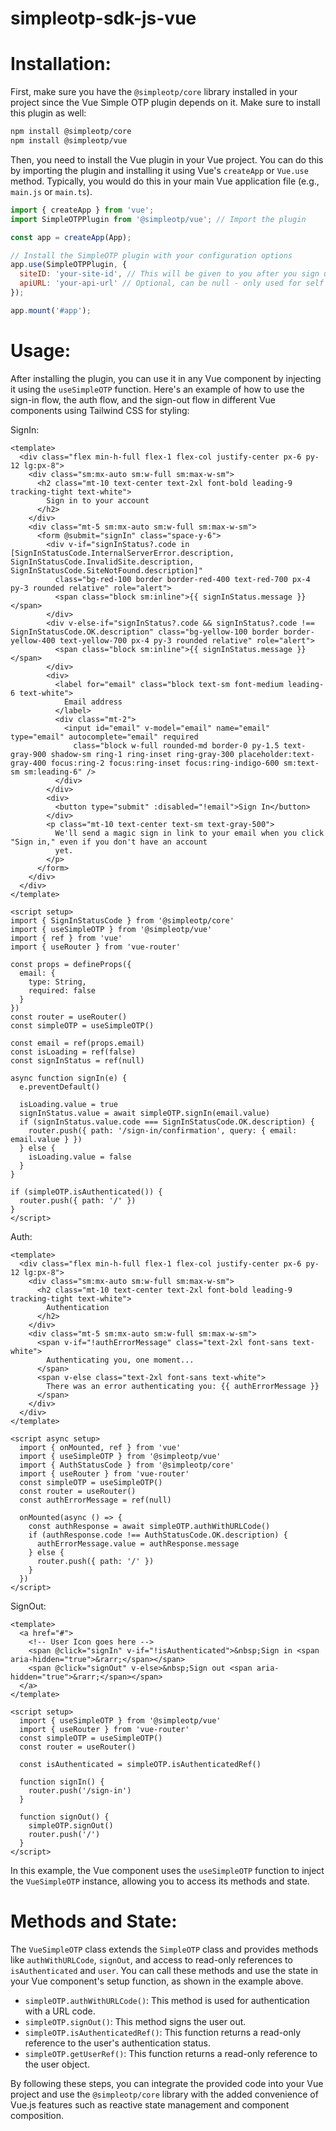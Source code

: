 # simpleotp-sdk-js-vue

# **Installation**:
   First, make sure you have the `@simpleotp/core` library installed in your project since the Vue Simple OTP plugin depends on it. Make sure to install this plugin as well:

   ```bash
   npm install @simpleotp/core
   npm install @simpleotp/vue
   ```
   
   Then, you need to install the Vue plugin in your Vue project. You can do this by importing the plugin and installing it using Vue's `createApp` or `Vue.use` method. Typically, you would do this in your main Vue application file (e.g., `main.js` or `main.ts`).

   ```javascript
   import { createApp } from 'vue';
   import SimpleOTPPlugin from '@simpleotp/vue'; // Import the plugin

   const app = createApp(App);

   // Install the SimpleOTP plugin with your configuration options
   app.use(SimpleOTPPlugin, {
     siteID: 'your-site-id', // This will be given to you after you sign up for a Simple OTP subscription and create a site
     apiURL: 'your-api-url' // Optional, can be null - only used for self hosting
   });

   app.mount('#app');
   ```

# **Usage**:
   After installing the plugin, you can use it in any Vue component by injecting it using the `useSimpleOTP` function. Here's an example of how to use the sign-in flow, the auth flow, and the sign-out flow in different Vue components using Tailwind CSS for styling:

   SignIn:
   ```vue
   <template>
     <div class="flex min-h-full flex-1 flex-col justify-center px-6 py-12 lg:px-8">
       <div class="sm:mx-auto sm:w-full sm:max-w-sm">
         <h2 class="mt-10 text-center text-2xl font-bold leading-9 tracking-tight text-white">
           Sign in to your account
         </h2>
       </div>
       <div class="mt-5 sm:mx-auto sm:w-full sm:max-w-sm">
         <form @submit="signIn" class="space-y-6">
           <div v-if="signInStatus?.code in [SignInStatusCode.InternalServerError.description, SignInStatusCode.InvalidSite.description, SignInStatusCode.SiteNotFound.description]"
             class="bg-red-100 border border-red-400 text-red-700 px-4 py-3 rounded relative" role="alert">
             <span class="block sm:inline">{{ signInStatus.message }}</span>
           </div>
           <div v-else-if="signInStatus?.code && signInStatus?.code !== SignInStatusCode.OK.description" class="bg-yellow-100 border border-yellow-400 text-yellow-700 px-4 py-3 rounded relative" role="alert">
             <span class="block sm:inline">{{ signInStatus.message }}</span>
           </div>
           <div>
             <label for="email" class="block text-sm font-medium leading-6 text-white">
               Email address
             </label>
             <div class="mt-2">
               <input id="email" v-model="email" name="email" type="email" autocomplete="email" required
                 class="block w-full rounded-md border-0 py-1.5 text-gray-900 shadow-sm ring-1 ring-inset ring-gray-300 placeholder:text-gray-400 focus:ring-2 focus:ring-inset focus:ring-indigo-600 sm:text-sm sm:leading-6" />
             </div>
           </div>
           <div>
             <button type="submit" :disabled="!email">Sign In</button>
           </div>
           <p class="mt-10 text-center text-sm text-gray-500">
             We'll send a magic sign in link to your email when you click "Sign in," even if you don't have an account
             yet.
           </p>
         </form>
       </div>
     </div>
   </template>
   
   <script setup>
   import { SignInStatusCode } from '@simpleotp/core'
   import { useSimpleOTP } from '@simpleotp/vue'
   import { ref } from 'vue'
   import { useRouter } from 'vue-router'
   
   const props = defineProps({
     email: {
       type: String,
       required: false
     }
   })
   const router = useRouter()
   const simpleOTP = useSimpleOTP()
   
   const email = ref(props.email)
   const isLoading = ref(false)
   const signInStatus = ref(null)
   
   async function signIn(e) {
     e.preventDefault()
     
     isLoading.value = true
     signInStatus.value = await simpleOTP.signIn(email.value)
     if (signInStatus.value.code === SignInStatusCode.OK.description) {
       router.push({ path: '/sign-in/confirmation', query: { email: email.value } })
     } else {
       isLoading.value = false
     }
   }
   
   if (simpleOTP.isAuthenticated()) {
     router.push({ path: '/' })
   }
   </script>
   ```
   Auth:
   ```vue
   <template>
     <div class="flex min-h-full flex-1 flex-col justify-center px-6 py-12 lg:px-8">
       <div class="sm:mx-auto sm:w-full sm:max-w-sm">
         <h2 class="mt-10 text-center text-2xl font-bold leading-9 tracking-tight text-white">
           Authentication
         </h2>
       </div>
       <div class="mt-5 sm:mx-auto sm:w-full sm:max-w-sm">
         <span v-if="!authErrorMessage" class="text-2xl font-sans text-white">
           Authenticating you, one moment...
         </span>
         <span v-else class="text-2xl font-sans text-white">
           There was an error authenticating you: {{ authErrorMessage }}
         </span>
       </div>
     </div>
   </template>
   
   <script async setup>
     import { onMounted, ref } from 'vue'
     import { useSimpleOTP } from '@simpleotp/vue'
     import { AuthStatusCode } from '@simpleotp/core'
     import { useRouter } from 'vue-router'
     const simpleOTP = useSimpleOTP()
     const router = useRouter()
     const authErrorMessage = ref(null)
   
     onMounted(async () => {
       const authResponse = await simpleOTP.authWithURLCode()
       if (authResponse.code !== AuthStatusCode.OK.description) {
         authErrorMessage.value = authResponse.message
       } else {
         router.push({ path: '/' })
       }
     })
   </script>
   ```

   SignOut:
   ```vue
   <template>
     <a href="#">
       <!-- User Icon goes here -->
       <span @click="signIn" v-if="!isAuthenticated">&nbsp;Sign in <span aria-hidden="true">&rarr;</span></span>
       <span @click="signOut" v-else>&nbsp;Sign out <span aria-hidden="true">&rarr;</span></span>
     </a>
   </template>
   
   <script setup>
     import { useSimpleOTP } from '@simpleotp/vue'
     import { useRouter } from 'vue-router'
     const simpleOTP = useSimpleOTP()
     const router = useRouter()
   
     const isAuthenticated = simpleOTP.isAuthenticatedRef()
   
     function signIn() {
       router.push('/sign-in')
     }
   
     function signOut() {
       simpleOTP.signOut()
       router.push('/')
     }
   </script>
   ```

   In this example, the Vue component uses the `useSimpleOTP` function to inject the `VueSimpleOTP` instance, allowing you to access its methods and state.

# **Methods and State**:
   The `VueSimpleOTP` class extends the `SimpleOTP` class and provides methods like `authWithURLCode`, `signOut`, and access to read-only references to `isAuthenticated` and `user`. You can call these methods and use the state in your Vue component's setup function, as shown in the example above.

   - `simpleOTP.authWithURLCode()`: This method is used for authentication with a URL code.
   - `simpleOTP.signOut()`: This method signs the user out.
   - `simpleOTP.isAuthenticatedRef()`: This function returns a read-only reference to the user's authentication status.
   - `simpleOTP.getUserRef()`: This function returns a read-only reference to the user object.

By following these steps, you can integrate the provided code into your Vue project and use the `@simpleotp/core` library with the added convenience of Vue.js features such as reactive state management and component composition.
